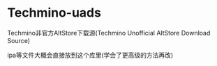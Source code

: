 # Techmino-uads

Techmino非官方AltStore下载源(Techmino Unofficial AltStore Download Source)

ipa等文件大概会直接放到这个库里(学会了更高级的方法再改)






